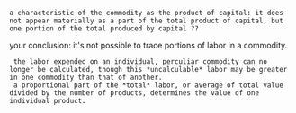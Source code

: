 	a characteristic of the commodity as the product of capital: it does not appear materially as a part of the total product of capital, but one portion of the total produced by capital ??

your conclusion: it's not possible to trace portions of labor in a commodity.

	 the labor expended on an individual, perculiar commodity can no longer be calculated, though this *uncalculable* labor may be greater in one commodity than that of another.
	 a proportional part of the *total* labor, or average of total value divided by the number of products, determines the value of one individual product.

